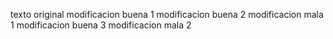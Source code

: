 texto original
modificacion buena 1 
modificacion buena 2
modificacion mala 1
modificacion buena 3
modificacion mala 2